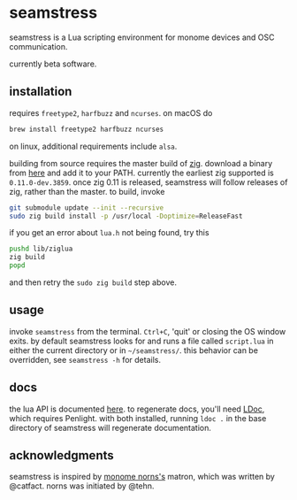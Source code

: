 # seamstress

seamstress is a Lua scripting environment for monome devices and OSC communication.

currently beta software.

## installation

requires `freetype2`, `harfbuzz` and `ncurses`. on macOS do

```bash
brew install freetype2 harfbuzz ncurses
```

on linux, additional requirements include `alsa`.

building from source requires the master build of [zig](https://github.com/ziglang/zig).
download a binary from [here](https://ziglang.org/download/) and add it to your PATH.
currently the earliest zig supported is `0.11.0-dev.3859`.
once zig 0.11 is released, seamstress will follow releases of zig, rather than the master.
to build, invoke

```bash
git submodule update --init --recursive
sudo zig build install -p /usr/local -Doptimize=ReleaseFast
```

if you get an error about `lua.h` not being found, try this
```bash
pushd lib/ziglua
zig build
popd
```
and then retry the `sudo zig build` step above.

## usage

invoke `seamstress` from the terminal.
`Ctrl+C`, 'quit' or closing the OS window exits.
by default seamstress looks for and runs a file called `script.lua`
in either the current directory or in `~/seamstress/`.
this behavior can be overridden, see `seamstress -h` for details.

## docs

the lua API is documented [here](https://ryleealanza.org/assets/doc/index.html).
to regenerate docs, you'll need [LDoc](https://github.com/lunarmodules/ldoc),
which requires Penlight.
with both installed, running `ldoc .` in the base directory of seamstress will
regenerate documentation.

## acknowledgments

seamstress is inspired by [monome norns's](https://github.com/monome/norns) matron,
which was written by @catfact.
norns was initiated by @tehn.
